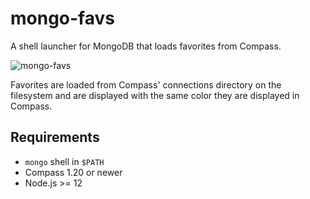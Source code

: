# mongo-favs

A shell launcher for MongoDB that loads favorites from Compass.

![mongo-favs](./images/mongo-favs.gif)

Favorites are loaded from Compass' connections directory on the filesystem and are
displayed with the same color they are displayed in Compass.

## Requirements

* `mongo` shell in `$PATH`
* Compass 1.20 or newer
* Node.js >= 12